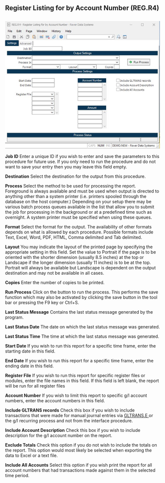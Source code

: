 ##  Register Listing for by Account Number (REG.R4)

<PageHeader />

##

![](./REG-R4-1.jpg)

**Job ID** Enter a unique ID if you wish to enter and save the parameters to
this procedure for future use. If you only need to run the procedure and do
not want to save your entry then you may leave this field empty.  
  
**Destination** Select the destination for the output from this procedure.  
  
**Process** Select the method to be used for processing the report. Foreground
is always available and must be used when output is directed to anything other
than a system printer (i.e. printers spooled through the database on the host
computer.) Depending on your setup there may be various batch process queues
available in the list that allow you to submit the job for processing in the
background or at a predefined time such as overnight. A system printer must be
specified when using these queues.  
  
**Format** Select the format for the output. The availability of other formats
depends on what is allowed by each procedure. Possible formats include Text,
Excel, Word, PDF, HTML, Comma delimited and Tab delimited.  
  
**Layout** You may indicate the layout of the printed page by specifying the
appropriate setting in this field. Set the value to Portrait if the page is to
be oriented with the shorter dimension (usually 8.5 inches) at the top or
Landscape if the longer dimension (usually 11 inches) is to be at the top.
Portrait will always be available but Landscape is dependent on the output
destination and may not be available in all cases.  
  
**Copies** Enter the number of copies to be printed.  
  
**Run Process** Click on the button to run the process. This performs the save
function which may also be activated by clicking the save button in the tool
bar or pressing the F9 key or Ctrl+S.  
  
**Last Status Message** Contains the last status message generated by the
program.  
  
**Last Status Date** The date on which the last status message was generated.  
  
**Last Status Time** The time at which the last status message was generated.  
  
**Start Date** If you wish to run this report for a specific time frame, enter
the starting date in this field.  
  
**End Date** If you wish to run this report for a specific time frame, enter
the ending date in this field.  
  
**Register File** If you wish to run this report for specific register files
or modules, enter the file names in this field. If this field is left blank,
the report will be run for all register files  
  
**Account Number** If you wish to limit this report to specific g/l account
numbers, enter the account numbers in this field.  
  
**Include GLTRANS records** Check this box if you wish to include transactions that were made for manual journal entries via [ GLTRANS.E ](../../../GL-ENTRY/GLTRANS-E/README.md) or the g/l recurring process and not from the interface procedure.   
  
**Include Account Description** Check this box if you wish to include
description for the g/l account number on the report.  
  
**Exclude Totals** Check this option if you do not wish to include the totals
on the report. This option would most likely be selected when exporting the
data to Excel or a text file.  
  
**Include All Accounts** Select this option if you wish print the report for
all account numbers that had transactions made against them in the selected
time period.  
  
  
<badge text= "Version 8.10.57" vertical="middle" />

<PageFooter />